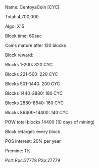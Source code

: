 Name: CentoyaCoin [CYC]

Total: 4,700,000

Algo: X15

Block time: 60sec

Coins mature after 120 blocks

Block reward:

Blocks 1-200:       320 CYC

Blocks 221-500:     220 CYC

Blocks 501-1440:    200 CYC

Blocks 1440-2880:   180 CYC

Blocks 2880-8640:   160 CYC

Blocks 86400-14400: 140 CYC

POW total blocks 14400  (10 days of mining) 

Block retarget: every block

POS interest: 20% per year

Premine: 1%   

Port
Rpc:27778
P2p:27779

